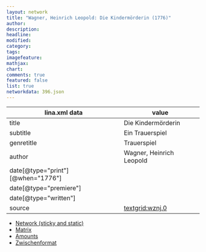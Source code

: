 ```yaml
---
layout: network
title: "Wagner, Heinrich Leopold: Die Kindermörderin (1776)"
author:
description:
headline:
modified:
category:
tags:
imagefeature: 
mathjax: 
chart: 
comments: true
featured: false
list: true
networkdata: 396.json
---
```

lina.xml data  | value
------------- | -------------
title|Die Kindermörderin
subtitle|Ein Trauerspiel
genretitle|Trauerspiel
author|Wagner, Heinrich Leopold
date[@type="print"][@when="1776"]|
date[@type="premiere"]|
date[@type="written"]|
source|[textgrid:wznj.0](https://textgridlab.org/1.0/tgcrud-public/rest/textgrid:wznj.0/data)



* [Network (sticky and static)](/linas/network396)
* [Matrix](/linas/matrix396)
* [Amounts](/linas/amount396)
* [Zwischenformat](/linas/lina396 )
